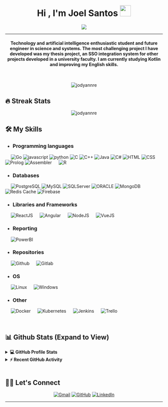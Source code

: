 
<h1 align="center">Hi , I'm Joel Santos <img src="https://media.giphy.com/media/hvRJCLFzcasrR4ia7z/giphy.gif" width="35"></h1>
<p align="center">
  <a href="https://github.com/DenverCoder1/readme-typing-svg"><img src="https://readme-typing-svg.herokuapp.com?lines=Computer+Science+Student;Always%20learning%20new%20things&center=true&width=500&height=50"></a>
</p>
<hr/>
<h4 align="center">Technology and artificial intelligence enthusiastic student and future engineer in science and systems.
The most challenging project I have developed was my thesis project, an SSO integration system for other projects developed in a university faculty.
I am currently studying Kotlin and improving my English skills.</h4>
<br>
<p align="center"> <img src="https://komarev.com/ghpvc/?username=jodyannre&label=Profile%20views&color=0e75b6&style=plastic" alt="jodyannre" /> </p>

## 🔥 Streak Stats
<p align="center"><img src="https://github-readme-streak-stats.herokuapp.com/?user=jodyannre&theme=algolia" alt="jodyannre"  /></p>


## 🛠️ My Skills

- ### Programming languages

<p align="left"> 
  &emsp; 
  <img alt="Go" src="https://img.shields.io/badge/go-blue?style=for-the-badge&logo=goland">
  <img alt="javascript" src="https://img.shields.io/badge/JavaScript-323330?style=for-the-badge&logo=javascript&logoColor=F7DF1E">
  <img alt="python" src="https://img.shields.io/badge/Python-FFD43B?style=for-the-badge&logo=python&logoColor=blue">
  <img alt="C" src="https://img.shields.io/badge/C-00599C?style=for-the-badge&logo=c&logoColor=white">
  <img alt="C++" src="https://img.shields.io/badge/C%2B%2B-00599C?style=for-the-badge&logo=c%2B%2B&logoColor=white">
  <img alt="Java" src="https://img.shields.io/badge/java-%23ED8B00.svg?style=for-the-badge&logo=openjdk&logoColor=white">
  <img alt="C#" src="https://img.shields.io/badge/C%23-239120?style=for-the-badge&logo=c-sharp&logoColor=white">
  <img alt="HTML" src="https://img.shields.io/badge/HTML5-E34F26?style=for-the-badge&logo=html5&logoColor=white">
  <img alt="CSS" src="https://img.shields.io/badge/CSS3-1572B6?style=for-the-badge&logo=css3&logoColor=white">
  <img alt="Prolog" src="https://img.shields.io/badge/prolog-white?style=for-the-badge">
  <img alt="Assembler" src="https://img.shields.io/badge/assembler-gray?style=for-the-badge&logo=assemblyscript">
  &emsp;
  <img alt="R" src="https://img.shields.io/badge/R-276DC3?style=for-the-badge&logo=r&logoColor=white">
</p>

- ### Databases
<p align="left"> 
  &emsp; 
  <img alt="PostgreSQL" src="https://img.shields.io/badge/postgresql-orange?style=for-the-badge&logo=postgresql&logoColor=white">
  <img alt="MySQL" src="https://img.shields.io/badge/mysql-blue?style=for-the-badge&logo=mysql&logoColor=white">
  <img alt="SQLServer" src="https://img.shields.io/badge/sqlserver-gray?style=for-the-badge&logo=microsoftsqlserver">
  <img alt="ORACLE" src="https://img.shields.io/badge/oracle-red?style=for-the-badge&logo=oracle">
  <img alt="MongoDB" src="https://img.shields.io/badge/mongodb-green?style=for-the-badge&logo=mongodb">
  <img alt="Redis Cache" src="https://img.shields.io/badge/redis cache-white?style=for-the-badge&logo=redis">  
  <img alt="Firebase" src="https://img.shields.io/badge/firebase-gray?style=for-the-badge&logo=firebase"> 
</p>

- ### Libraries and Frameworks
<p align="left">
  &emsp;
	<a><img alt="ReactJS" src="https://shields.io/badge/react-black?logo=react&style=for-the-badge"></a>
  &emsp;
	<a><img alt="Angular" src ="https://img.shields.io/badge/Angular-DD0031?style=for-the-badge&logo=angular&logoColor=white"/></a>
  &emsp;
  <a><img alt="NodeJS" src="https://shields.io/badge/node.js-green?logo=node.js&style=for-the-badge"></a>
  &emsp;
	<a><img alt="VueJS" src ="https://img.shields.io/badge/Vue.js-35495E?style=for-the-badge&logo=vuedotjs&logoColor=4FC08D"/></a>
</p>
  
- ### Reporting
<p align="left">
  &emsp;
  <a><img alt="PowerBI" src="https://shields.io/badge/powerbi-yellow?logo=powerbi&style=for-the-badge"></a>
 </p>

- ### Repositories
<p align="left">
  &emsp;
  <a><img alt="Github" src="https://shields.io/badge/github-black?logo=github&style=for-the-badge"></a>
  &emsp;
  <a><img alt="Gitlab" src="https://shields.io/badge/gitlab-blue?logo=gitlab&style=for-the-badge"></a>
 </p>


- ### OS
 
<p align="left">
  &emsp;
  <a><img alt="Linux" src="https://shields.io/badge/linux-black?logo=linux&style=for-the-badge"></a>
  &emsp;
  <a><img alt="Windows" src="https://shields.io/badge/windows-blue?logo=windows&style=for-the-badge"></a>
 </p>


- ### Other
 
<p align="left">
  &emsp;
  <a><img alt="Docker" src="https://shields.io/badge/docker-blue?logo=docker&style=for-the-badge"></a>
  &emsp;
  <a><img alt="Kubernetes" src="https://shields.io/badge/kubernetes-violet?logo=kubernetes&style=for-the-badge"></a>
  &emsp;
  <a><img alt="Jenkins" src="https://shields.io/badge/jenkins-white?logo=jenkins&style=for-the-badge"></a>
  &emsp;
  <a><img alt="Trello" src="https://shields.io/badge/trello-pink?logo=trello&style=for-the-badge"></a>
 </p>

<br/>

## 📊 Github Stats (Expand to View) 


<details> 
  <summary><b>💻 GitHub Profile Stats</b></summary>
  <br/>
  <p align="center">
    <a href="https://github.com/anuraghazra/github-readme-stats"><img alt="Joel's Github Stats" src="https://github-readme-stats.vercel.app/api?username=jodyannre&show_icons=true&count_private=true&theme=algolia" height="192px"/></a>
<br/>
  &nbsp;
	  <img src="https://github-readme-stats.vercel.app/api/top-langs?username=jodyannre&show_icons=true&locale=en&layout=compact&theme=algolia" alt="jodyannre" height="192px"/>
  <br/>
  <b>Note:</b> Top languages is only a metric of the languages my public code consists of and doesn't reflect experience or skill level.
  </p>
</details>


<details>
  <summary><b>⚡ Recent GitHub Activity</b></summary>
  <br/>
   <a href="https://github.com/Jodyannre"><img alt="Joel's Activity Graph" src="https://activity-graph.herokuapp.com/graph?username=jodyannre&custom_title=Joel's%20Contribution%20Graph&theme=react-dark" /></a>
  <br/>

</details>

<br/>

## 🙋‍♀️ Let's Connect
<p align="center">
	<a href="mailto:jers.033@gmail.com"><img src="https://img.icons8.com/bubbles/50/000000/gmail.png" alt="Gmail"/></a>
	<a href="https://github.com/Jodyannre"><img src="https://img.icons8.com/bubbles/50/000000/github.png" alt="GitHub"/></a>
	<a href="https://linkedin.com/in/joddie-santos"><img src="https://img.icons8.com/bubbles/50/000000/linkedin.png" alt="LinkedIn"/></a>	
</p>

<hr/>
